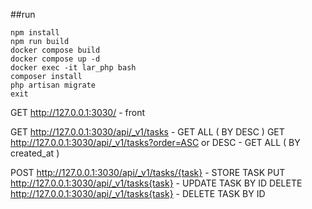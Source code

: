 ##run

 ```
npm install
npm run build
docker compose build
docker compose up -d
docker exec -it lar_php bash
composer install
php artisan migrate
exit
 ```
GET http://127.0.0.1:3030/ - front

GET http://127.0.0.1:3030/api/_v1/tasks - GET ALL ( BY DESC )
GET http://127.0.0.1:3030/api/_v1/tasks?order=ASC or DESC - GET ALL ( BY created_at )

POST http://127.0.0.1:3030/api/_v1/tasks/{task} - STORE TASK
PUT http://127.0.0.1:3030/api/_v1/tasks{task} - UPDATE TASK BY ID
DELETE http://127.0.0.1:3030/api/_v1/tasks{task} - DELETE TASK BY ID